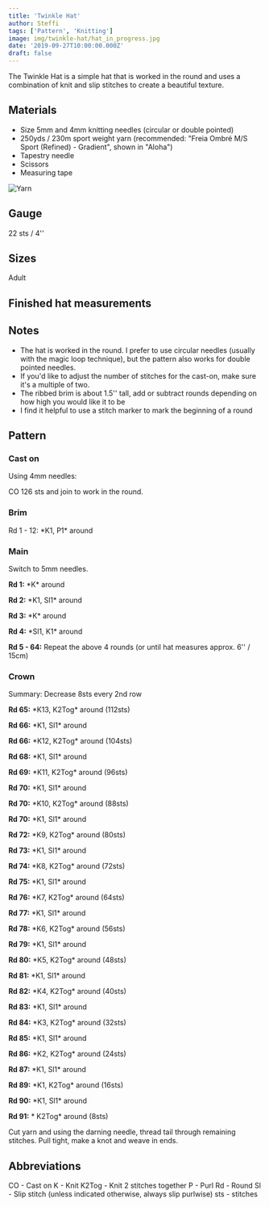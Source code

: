 ```yaml
---
title: 'Twinkle Hat'
author: Steffi
tags: ['Pattern', 'Knitting']
image: img/twinkle-hat/hat_in_progress.jpg
date: '2019-09-27T10:00:00.000Z'
draft: false
---
```


The Twinkle Hat is a simple hat that is worked in the round and uses a combination of knit and slip stitches to create a beautiful texture.

## Materials

- Size 5mm and 4mm knitting needles (circular or double pointed)
- 250yds / 230m sport weight yarn (recommended: "Freia Ombré M/S Sport (Refined) - Gradient", shown in "Aloha")
- Tapestry needle
- Scissors
- Measuring tape

![Yarn](img/twinkle-hat/freia_yarn.png)

## Gauge

22 sts / 4''

## Sizes

Adult

## Finished hat measurements

## Notes

- The hat is worked in the round. I prefer to use circular needles (usually with the magic loop technique), but the pattern also works for double pointed needles.
- If you'd like to adjust the number of stitches for the cast-on, make sure it's a multiple of two.
- The ribbed brim is about 1.5'' tall, add or subtract rounds depending on how high you would like it to be
- I find it helpful to use a stitch marker to mark the beginning of a round

## Pattern

### Cast on

Using 4mm needles:

CO 126 sts and join to work in the round.

### Brim

Rd 1 - 12: \*K1, P1\* around

### Main

Switch to 5mm needles.

**Rd 1:** \*K\* around

**Rd 2:** \*K1, Sl1\* around

**Rd 3:** \*K\* around

**Rd 4:** \*Sl1, K1\* around

**Rd 5 - 64:** Repeat the above 4 rounds (or until hat measures approx. 6'' / 15cm)

### Crown

Summary: Decrease 8sts every 2nd row

**Rd 65:** \*K13, K2Tog\* around (112sts)

**Rd 66:** \*K1, Sl1\* around

**Rd 66:** \*K12, K2Tog\* around (104sts)

**Rd 68:** \*K1, Sl1\* around

**Rd 69:** \*K11, K2Tog\* around (96sts)

**Rd 70:** \*K1, Sl1\* around

**Rd 70:** \*K10, K2Tog\* around (88sts)

**Rd 70:** \*K1, Sl1\* around

**Rd 72:** \*K9, K2Tog\* around (80sts)

**Rd 73:** \*K1, Sl1\* around

**Rd 74:** \*K8, K2Tog\* around (72sts)

**Rd 75:** \*K1, Sl1\* around

**Rd 76:** \*K7, K2Tog\* around (64sts)

**Rd 77:** \*K1, Sl1\* around

**Rd 78:** \*K6, K2Tog\* around (56sts)

**Rd 79:** \*K1, Sl1\* around

**Rd 80:** \*K5, K2Tog\* around (48sts)

**Rd 81:** \*K1, Sl1\* around

**Rd 82:** \*K4, K2Tog\* around (40sts)

**Rd 83:** \*K1, Sl1\* around

**Rd 84:** \*K3, K2Tog\* around (32sts)

**Rd 85:** \*K1, Sl1\* around

**Rd 86:** \*K2, K2Tog\* around (24sts)

**Rd 87:** \*K1, Sl1\* around

**Rd 89:** \*K1, K2Tog\* around (16sts)

**Rd 90:** \*K1, Sl1\* around

**Rd 91:** \* K2Tog\* around (8sts)

Cut yarn and using the darning needle, thread tail through remaining stitches.
Pull tight, make a knot and weave in ends.

## Abbreviations

CO - Cast on
K - Knit
K2Tog - Knit 2 stitches together
P - Purl
Rd - Round
Sl - Slip stitch (unless indicated otherwise, always slip purlwise)
sts - stitches
